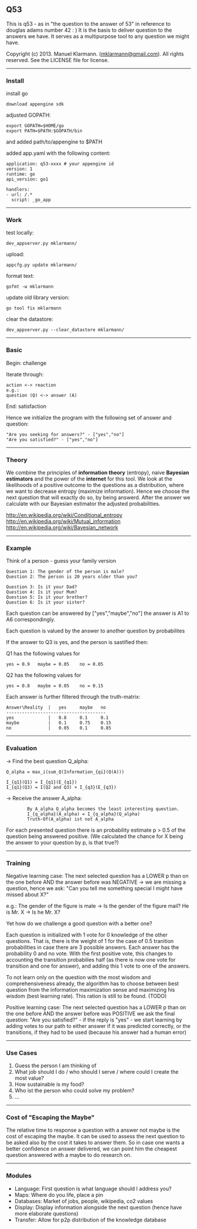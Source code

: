 ## Q53

This is q53 - as in "the question to the answer of 53" in reference to douglas adams number 42 : )
It is the basis to deliver question to the answers we have. It serves as a multipurpose tool to any question we might have.


Copyright (c) 2013. Manuel Klarmann. (mklarmann@gmail.com).
All rights reserved.  See the LICENSE file for license.




------------
### Install


install go

	download appengine sdk

adjusted GOPATH:

	export GOPATH=$HOME/go
	export PATH=$PATH:$GOPATH/bin

and added path/to/appengine to $PATH

added app.yaml with the following content:

	application: q53-xxxx # your appengine id
	version: 1
	runtime: go
	api_version: go1
	
	handlers:
	- url: /.*
	  script: _go_app


------------
### Work


test locally:

	dev_appserver.py mklarmann/

upload:

	appcfg.py update mklarmann/

format text:

	gofmt -w mklarmann

update old library version:

	go tool fix mklarmann

clear the datastore:

	dev_appserver.py --clear_datastore mklarmann/

------------
### Basic


Begin: challenge

Iterate through:

	action <-> reaction
	e.g.:
	question (Q) <-> answer (A)

End: satisfaction


Hence we initialize the program with the following set of answer and question:

	"Are you seeking for answers?" - ["yes","no"]
	"Are you satisfied?" - ["yes","no"]


------------
### Theory

We combine the principles of **information theory** (entropy), naive **Bayesian estimators** and the power of the **internet** for this tool.
We look at the likelihoods of a positive outcome to the questions as a distribution, where we want to decrease entropy (maximize information). Hence we choose the next question that will exactly do so, by being answerd. After the answer we calculate with our Bayesian estimator the adjusted probabilities. 

http://en.wikipedia.org/wiki/Conditional_entropy
http://en.wikipedia.org/wiki/Mutual_information
http://en.wikipedia.org/wiki/Bayesian_network


------------
### Example


Think of a person - guess your family version

	Question 1: The gender of the person is male?
	Question 2: The person is 20 years older than you?

	Question 3: Is it your Dad?
	Question 4: Is it your Mum?
	Question 5: Is it your brother?
	Question 6: Is it your sister?

Each question can be answered by ["yes","maybe","no"] the answer is A1 to A6 correspondingly.

Each question is valued by the answer to another question by probabilites

If the answer to Q3 is yes, and the person is sastified then:

Q1 has the following values for

	yes = 0.9	maybe =	0.05	no = 0.05

Q2 has the following values for

	yes = 0.8	maybe =	0.05	no = 0.15


Each answer is further filtered through the truth-matrix:

	Answer\Reality	|	yes		maybe	no
	--------------------------------------
	yes				|	0.8		0.1		0.1	
	maybe			|	0.1		0.75	0.15
	no				|	0.05	0.1		0.85




------------
### Evaluation


-> Find the best question Q_alpha:

	Q_alpha = max_i(sum_Q(Information_{qi}(Q(A)))

	I_{q1}(Q1) = I_{q1}(E_{q1})
	I_{q1}(Q3) = I(Q2 and Q3) + I_{q3}(E_{q3})

-> Receive the answer A_alpha:

			By A_alpha Q_alpha becomes the least interesting question.
			I_{q_alpha}(A_alpha) = I_{q_alpha}(Q_alpha)
			Truth-Of(A_alpha) ist not A_alpha


For each presented question there is an probability estimate p > 0.5 of the question being answered positive.
(We calculated the chance for X being the answer to your question by p, is that true?)


------------
### Training


Negative learning case:
The next selected question has a LOWER p than on the one before AND the answer before was NEGATIVE
-> we are missing a question, hence we ask:
"Can you tell me something special I might have missed about X?"

e.g.: 
The gender of the figure is male -> Is the gender of the figure mail?
He is Mr. X -> Is he Mr. X?

Yet how do we challenge a good question with a better one?

Each question is initialized with 1 vote for 0 knowledge of the other questions.
That is, there is the weight of 1 for the case of 0.5 tranition probabilities in case there are 3 possible answers. Each answer has the probability 0 and no vote.
With the first positive vote, this changes to accounting the transition probabilies half (as there is now one vote for transition and one for answer), and adding this 1 vote to one of the answers.

To not learn only on the question with the most wisdom and comprehensiveness already, the algorithm has to choose between best question from the information maximization sense and maximizing his wisdom (best learning rate). This ration is still to be found. (TODO)


Positive learning case:
The next selected question has a LOWER p than on the one before AND the answer before was POSITIVE
we ask the final question: "Are you satisfied?" - if the reply is "yes" - we start learning by adding votes to our path to either answer if it was predicted correctly, or the transitions, if they had to be used (because his answer had a human error)


------------
### Use Cases


1. Guess the person I am thinking of
2. What job should I do / who should I serve / where could I create the most value?
3. How sustainable is my food?
4. Who ist the person who could solve my problem?
5. ...


------------
### Cost of "Escaping the Maybe"


The relative time to response a question with a answer not maybe is the cost of escaping the maybe.
It can be used to assess the next question to be asked also by the cost it takes to answer them. So in case one wants a better confidence on answer delivered, we can point him the  cheapest question answered with a maybe to do research on. 


------------
### Modules


- Language: First question is what language should I address you?
- Maps: Where do you life, place a pin
- Databases: Market of jobs, people, wikipedia, co2 values
- Display: Display information alongside the next question (hence have more elaborate questions)
- Transfer: Allow for p2p distribution of the knowledge database

